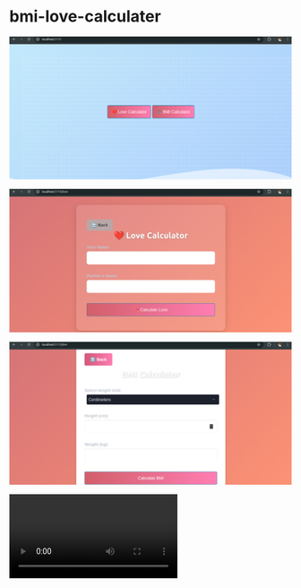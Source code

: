 # bmi-love-calculater


![Screenshot of Welcome Page](src/assets/1.png)

![Screenshot of Love Calculater Page](src/assets/2.png)

![Screenshot of BMI Calculater Page](src/assets/3.png)


![short vedio of the project](src/assets/vid.mp4)
